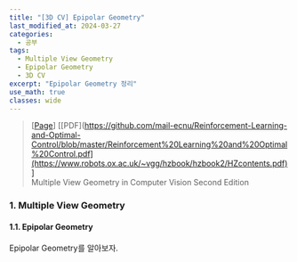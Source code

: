 ```yaml
---
title: "[3D CV] Epipolar Geometry"
last_modified_at: 2024-03-27
categories:
  - 공부
tags:
  - Multiple View Geometry
  - Epipolar Geometry
  - 3D CV
excerpt: "Epipolar Geometry 정리"
use_math: true
classes: wide
---
```


> [[Page](https://www.robots.ox.ac.uk/~vgg/hzbook/)] [[PDF](https://github.com/mail-ecnu/Reinforcement-Learning-and-Optimal-Control/blob/master/Reinforcement%20Learning%20and%20Optimal%20Control.pdf](https://www.robots.ox.ac.uk/~vgg/hzbook/hzbook2/HZcontents.pdf)]  
> Multiple View Geometry in Computer Vision Second Edition

### 1. Multiple View Geometry
#### 1.1. Epipolar Geometry

Epipolar Geometry를 알아보자.
